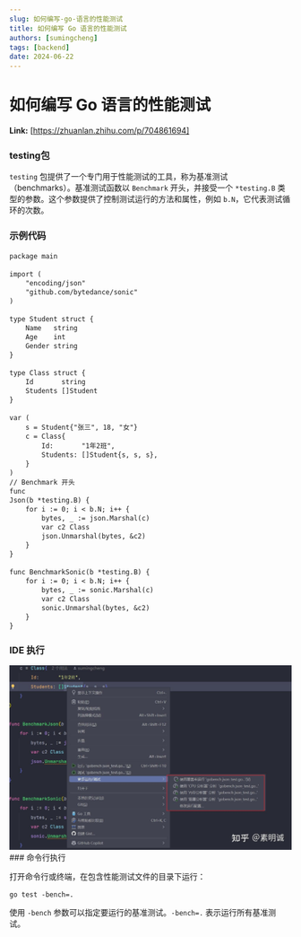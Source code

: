 ```yaml
---
slug: 如何编写-go-语言的性能测试
title: 如何编写 Go 语言的性能测试
authors: [sumingcheng]
tags: [backend]
date: 2024-06-22
---
```


# 如何编写 Go 语言的性能测试



 **Link:** [https://zhuanlan.zhihu.com/p/704861694]

### testing包  

`testing` 包提供了一个专门用于性能测试的工具，称为基准测试（benchmarks）。基准测试函数以 `Benchmark` 开头，并接受一个 `*testing.B` 类型的参数。这个参数提供了控制测试运行的方法和属性，例如 `b.N`，它代表测试循环的次数。

### 示例代码  
```
package main
​
import (
    "encoding/json"
    "github.com/bytedance/sonic"
)
​
type Student struct {
    Name   string
    Age    int
    Gender string
}
​
type Class struct {
    Id       string
    Students []Student
}
​
var (
    s = Student{"张三", 18, "女"}
    c = Class{
        Id:       "1年2班",
        Students: []Student{s, s, s},
    }
)
// Benchmark 开头
func 
Json(b *testing.B) {
    for i := 0; i < b.N; i++ {
        bytes, _ := json.Marshal(c)
        var c2 Class
        json.Unmarshal(bytes, &c2)
    }
}
​
func BenchmarkSonic(b *testing.B) {
    for i := 0; i < b.N; i++ {
        bytes, _ := sonic.Marshal(c)
        var c2 Class
        sonic.Unmarshal(bytes, &c2)
    }
}

```
### IDE 执行  
![44c617759eee959e35e5c76c15fb67df](../image/44c617759eee959e35e5c76c15fb67df.jpg)### 命令行执行  

打开命令行或终端，在包含性能测试文件的目录下运行：

```
go test -bench=.
```

使用 `-bench` 参数可以指定要运行的基准测试。`-bench=.` 表示运行所有基准测试。